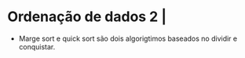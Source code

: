 # Ordenação de dados 2 |

- Marge sort e quick sort são dois algorigtimos baseados no dividir e conquistar.

